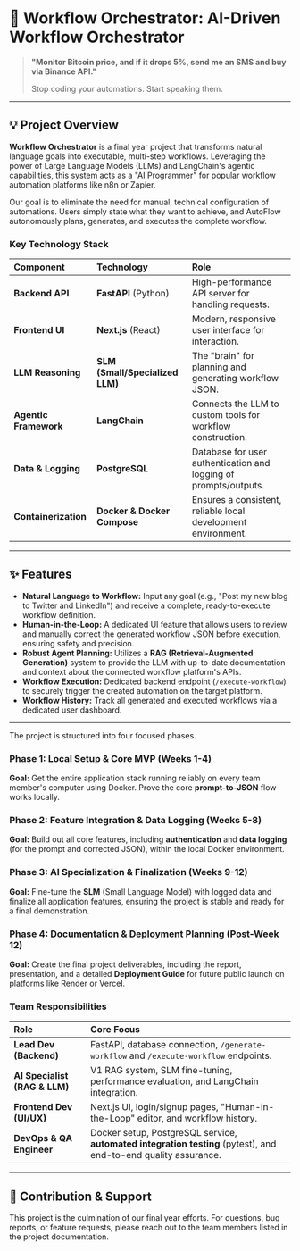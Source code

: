 # 🤖 Workflow Orchestrator: AI-Driven Workflow Orchestrator

> **"Monitor Bitcoin price, and if it drops 5%, send me an SMS and buy via Binance API."**
>
> Stop coding your automations. Start speaking them.

---

## 💡 Project Overview

**Workflow Orchestrator** is a final year project that transforms natural language goals into executable, multi-step workflows. Leveraging the power of Large Language Models (LLMs) and LangChain's agentic capabilities, this system acts as a "AI Programmer" for popular workflow automation platforms like n8n or Zapier.

Our goal is to eliminate the need for manual, technical configuration of automations. Users simply state what they want to achieve, and AutoFlow autonomously plans, generates, and executes the complete workflow.

### Key Technology Stack

| Component | Technology | Role |
| :--- | :--- | :--- |
| **Backend API** | **FastAPI** (Python) | High-performance API server for handling requests. |
| **Frontend UI** | **Next.js** (React) | Modern, responsive user interface for interaction. |
| **LLM Reasoning** | **SLM (Small/Specialized LLM)** | The "brain" for planning and generating workflow JSON. |
| **Agentic Framework** | **LangChain** | Connects the LLM to custom tools for workflow construction. |
| **Data & Logging** | **PostgreSQL** | Database for user authentication and logging of prompts/outputs. |
| **Containerization** | **Docker & Docker Compose** | Ensures a consistent, reliable local development environment. |

---

## ✨ Features

* **Natural Language to Workflow:** Input any goal (e.g., "Post my new blog to Twitter and LinkedIn") and receive a complete, ready-to-execute workflow definition.
* **Human-in-the-Loop:** A dedicated UI feature that allows users to review and manually correct the generated workflow JSON before execution, ensuring safety and precision.
* **Robust Agent Planning:** Utilizes a **RAG (Retrieval-Augmented Generation)** system to provide the LLM with up-to-date documentation and context about the connected workflow platform's APIs.
* **Workflow Execution:** Dedicated backend endpoint (`/execute-workflow`) to securely trigger the created automation on the target platform.
* **Workflow History:** Track all generated and executed workflows via a dedicated user dashboard.

---

The project is structured into four focused phases.

### Phase 1: Local Setup & Core MVP (Weeks 1-4)
**Goal:** Get the entire application stack running reliably on every team member's computer using Docker. Prove the core **prompt-to-JSON** flow works locally.

### Phase 2: Feature Integration & Data Logging (Weeks 5-8)
**Goal:** Build out all core features, including **authentication** and **data logging** (for the prompt and corrected JSON), within the local Docker environment.

### Phase 3: AI Specialization & Finalization (Weeks 9-12)
**Goal:** Fine-tune the **SLM** (Small Language Model) with logged data and finalize all application features, ensuring the project is stable and ready for a final demonstration.

### Phase 4: Documentation & Deployment Planning (Post-Week 12)
**Goal:** Create the final project deliverables, including the report, presentation, and a detailed **Deployment Guide** for future public launch on platforms like Render or Vercel.

### Team Responsibilities

| Role | Core Focus |
| :--- | :--- |
| **Lead Dev (Backend)** | FastAPI, database connection, `/generate-workflow` and `/execute-workflow` endpoints. |
| **AI Specialist (RAG & LLM)** | V1 RAG system, SLM fine-tuning, performance evaluation, and LangChain integration. |
| **Frontend Dev (UI/UX)** | Next.js UI, login/signup pages, "Human-in-the-Loop" editor, and workflow history. |
| **DevOps & QA Engineer** | Docker setup, PostgreSQL service, **automated integration testing** (pytest), and end-to-end quality assurance. |

---

## 🤝 Contribution & Support

This project is the culmination of our final year efforts. For questions, bug reports, or feature requests, please reach out to the team members listed in the project documentation.
